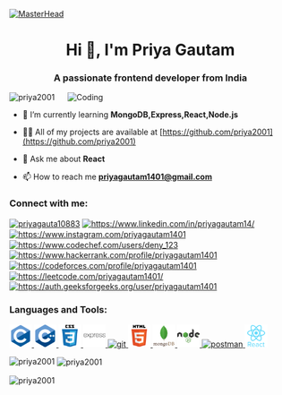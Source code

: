 [![MasterHead](https://t3.ftcdn.net/jpg/03/32/21/56/360_F_332215667_FRtsNh6JCtsstNqBlLmiP5dixFFWNJfS.jpg)](https://priyagautam.io)
<h1 align="center">Hi 👋, I'm Priya Gautam</h1>
<h3 align="center">A passionate frontend developer from India</h3>
<img align="right" alt="Coding" width="400" src="https://gifdb.com/images/high/coding-girl-animation-fe7t4gejurmtof8v.gif">

<p align="left"> <img src="https://komarev.com/ghpvc/?username=priya2001&label=Profile%20views&color=0e75b6&style=flat" alt="priya2001" /> </p>

- 🌱 I’m currently learning **MongoDB,Express,React,Node.js**

- 👨‍💻 All of my projects are available at [https://github.com/priya2001](https://github.com/priya2001)

- 💬 Ask me about **React**

- 📫 How to reach me **priyagautam1401@gmail.com**

<h3 align="left">Connect with me:</h3>
<p align="left">
<a href="https://twitter.com/priyagauta10883" target="blank"><img align="center" src="https://raw.githubusercontent.com/rahuldkjain/github-profile-readme-generator/master/src/images/icons/Social/twitter.svg" alt="priyagauta10883" height="30" width="40" /></a>
<a href="https://linkedin.com/in/https://www.linkedin.com/in/priyagautam14/" target="blank"><img align="center" src="https://raw.githubusercontent.com/rahuldkjain/github-profile-readme-generator/master/src/images/icons/Social/linked-in-alt.svg" alt="https://www.linkedin.com/in/priyagautam14/" height="30" width="40" /></a>
<a href="https://instagram.com/https://www.instagram.com/priyagautam1401" target="blank"><img align="center" src="https://raw.githubusercontent.com/rahuldkjain/github-profile-readme-generator/master/src/images/icons/Social/instagram.svg" alt="https://www.instagram.com/priyagautam1401" height="30" width="40" /></a>
<a href="https://www.codechef.com/users/https://www.codechef.com/users/deny_123" target="blank"><img align="center" src="https://cdn.jsdelivr.net/npm/simple-icons@3.1.0/icons/codechef.svg" alt="https://www.codechef.com/users/deny_123" height="30" width="40" /></a>
<a href="https://www.hackerrank.com/https://www.hackerrank.com/profile/priyagautam1401" target="blank"><img align="center" src="https://raw.githubusercontent.com/rahuldkjain/github-profile-readme-generator/master/src/images/icons/Social/hackerrank.svg" alt="https://www.hackerrank.com/profile/priyagautam1401" height="30" width="40" /></a>
<a href="https://codeforces.com/profile/https://codeforces.com/profile/priyagautam1401" target="blank"><img align="center" src="https://raw.githubusercontent.com/rahuldkjain/github-profile-readme-generator/master/src/images/icons/Social/codeforces.svg" alt="https://codeforces.com/profile/priyagautam1401" height="30" width="40" /></a>
<a href="https://www.leetcode.com/https://leetcode.com/priyagautam1401/" target="blank"><img align="center" src="https://raw.githubusercontent.com/rahuldkjain/github-profile-readme-generator/master/src/images/icons/Social/leet-code.svg" alt="https://leetcode.com/priyagautam1401/" height="30" width="40" /></a>
<a href="https://auth.geeksforgeeks.org/user/https://auth.geeksforgeeks.org/user/priyagautam1401" target="blank"><img align="center" src="https://raw.githubusercontent.com/rahuldkjain/github-profile-readme-generator/master/src/images/icons/Social/geeks-for-geeks.svg" alt="https://auth.geeksforgeeks.org/user/priyagautam1401" height="30" width="40" /></a>
</p>

<h3 align="left">Languages and Tools:</h3>
<p align="left"> <a href="https://www.cprogramming.com/" target="_blank" rel="noreferrer"> <img src="https://raw.githubusercontent.com/devicons/devicon/master/icons/c/c-original.svg" alt="c" width="40" height="40"/> </a> <a href="https://www.w3schools.com/cpp/" target="_blank" rel="noreferrer"> <img src="https://raw.githubusercontent.com/devicons/devicon/master/icons/cplusplus/cplusplus-original.svg" alt="cplusplus" width="40" height="40"/> </a> <a href="https://www.w3schools.com/css/" target="_blank" rel="noreferrer"> <img src="https://raw.githubusercontent.com/devicons/devicon/master/icons/css3/css3-original-wordmark.svg" alt="css3" width="40" height="40"/> </a> <a href="https://expressjs.com" target="_blank" rel="noreferrer"> <img src="https://raw.githubusercontent.com/devicons/devicon/master/icons/express/express-original-wordmark.svg" alt="express" width="40" height="40"/> </a> <a href="https://git-scm.com/" target="_blank" rel="noreferrer"> <img src="https://www.vectorlogo.zone/logos/git-scm/git-scm-icon.svg" alt="git" width="40" height="40"/> </a> <a href="https://www.w3.org/html/" target="_blank" rel="noreferrer"> <img src="https://raw.githubusercontent.com/devicons/devicon/master/icons/html5/html5-original-wordmark.svg" alt="html5" width="40" height="40"/> </a> <a href="https://www.mongodb.com/" target="_blank" rel="noreferrer"> <img src="https://raw.githubusercontent.com/devicons/devicon/master/icons/mongodb/mongodb-original-wordmark.svg" alt="mongodb" width="40" height="40"/> </a> <a href="https://nodejs.org" target="_blank" rel="noreferrer"> <img src="https://raw.githubusercontent.com/devicons/devicon/master/icons/nodejs/nodejs-original-wordmark.svg" alt="nodejs" width="40" height="40"/> </a> <a href="https://postman.com" target="_blank" rel="noreferrer"> <img src="https://www.vectorlogo.zone/logos/getpostman/getpostman-icon.svg" alt="postman" width="40" height="40"/> </a> <a href="https://reactjs.org/" target="_blank" rel="noreferrer"> <img src="https://raw.githubusercontent.com/devicons/devicon/master/icons/react/react-original-wordmark.svg" alt="react" width="40" height="40"/> </a> </p>

<p><img align="left" src="https://github-readme-stats.vercel.app/api/top-langs?username=priya2001&show_icons=true&locale=en&layout=compact" alt="priya2001" /></p>

<p>&nbsp;<img align="center" src="https://github-readme-stats.vercel.app/api?username=priya2001&show_icons=true&locale=en" alt="priya2001" /></p>

<p><img align="center" src="https://github-readme-streak-stats.herokuapp.com/?user=priya2001&" alt="priya2001" /></p>

